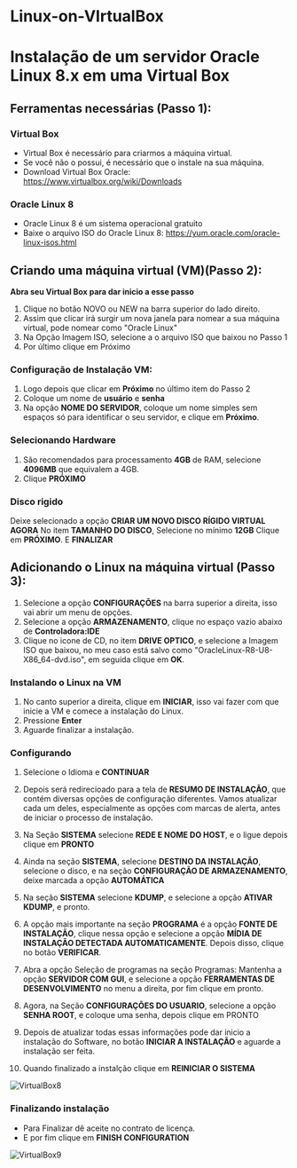 # Linux-on-VIrtualBox

# Instalação de um servidor Oracle Linux 8.x em uma Virtual Box

## Ferramentas necessárias (Passo 1):

### Virtual Box
- Virtual Box é necessário para criarmos a máquina virtual.
- Se você não o possui, é necessário que o instale na sua máquina.
- Download Virtual Box Oracle: https://www.virtualbox.org/wiki/Downloads

### Oracle Linux 8
- Oracle Linux 8 é um sistema operacional gratuito
- Baixe o arquivo ISO do Oracle Linux 8: https://yum.oracle.com/oracle-linux-isos.html

## Criando uma máquina virtual (VM)(Passo 2):
**Abra seu Virtual Box para dar inicio a esse passo**

1. Clique no botão NOVO ou NEW na barra superior do lado direito.
2. Assim que clicar irá surgir um nova janela para nomear a sua máquina virtual, pode nomear como "Oracle Linux"
3. Na Opção Imagem ISO, selecione a o arquivo ISO que baixou no Passo 1
4. Por último clique em Próximo

### Configuração de Instalação VM:
1. Logo depois que clicar em **Próximo** no último item do Passo 2
2. Coloque um nome de **usuário** e **senha**
3. Na opção **NOME DO SERVIDOR**, coloque um nome simples sem espaços só para identificar o seu servidor, e clique em **Próximo**.

### Selecionando Hardware
1. São recomendados para processamento **4GB** de RAM, selecione **4096MB** que equivalem a 4GB.
2. Clique **PRÓXIMO**

### Disco rigido
Deixe selecionado a opção **CRIAR UM NOVO DISCO RÍGIDO VIRTUAL AGORA**
No item **TAMANHO DO DISCO**, Selecione no mínimo **12GB**
Clique em **PRÓXIMO**.
E **FINALIZAR**

## Adicionando o Linux na máquina virtual (Passo 3):

1. Selecione a opção **CONFIGURAÇÕES** na barra superior a direita, isso vai abrir um menu de opções.
2. Selecione a opção **ARMAZENAMENTO**, clique no espaço vazio abaixo de **Controladora:IDE**
3. Clique no icone de CD, no item **DRIVE OPTICO**, e selecione a Imagem ISO que baixou, no meu caso está salvo como "OracleLinux-R8-U8-X86_64-dvd.iso", em seguida clique em **OK**.

### Instalando o Linux na VM
1. No canto superior a direita, clique em **INICIAR**, isso vai fazer com que inicie a VM e comece a instalação do Linux.
2. Pressione **Enter**
3. Aguarde finalizar a instalação.

### Configurando
1. Selecione o Idioma e **CONTINUAR**
2. Depois será redirecioado para a tela de **RESUMO DE INSTALAÇÃO**, que contém diversas opções de configuração diferentes. Vamos atualizar cada um deles, especialmente as opções com marcas de alerta, antes de iniciar o processo de instalação.

4. Na Seção **SISTEMA** selecione **REDE E NOME DO HOST**, e o ligue depois clique em **PRONTO**
5. Ainda na seção **SISTEMA**, selecione **DESTINO DA INSTALAÇÃO**, selecione o disco, e na seção **CONFIGURAÇÃO DE ARMAZENAMENTO**, deixe marcada a opção **AUTOMÁTICA**
6. Na seção **SISTEMA** selecione **KDUMP**, e selecione a opção **ATIVAR KDUMP**, e pronto.
7. A opção mais importante na seção **PROGRAMA** é a opção **FONTE DE INSTALAÇÃO**, clique nessa opção e selecione a opção **MÍDIA DE INSTALAÇÃO DETECTADA AUTOMATICAMENTE**. Depois disso, clique no botão **VERIFICAR**.
8. Abra a opção Seleção de programas na seção Programas:
   Mantenha a opção **SERVIDOR COM GUI**, e selecione a opção **FERRAMENTAS DE DESENVOLVIMENTO** no menu a direita, por fim clique em pronto.
9. Agora, na Seção **CONFIGURAÇÕES DO USUARIO**, selecione a opção **SENHA ROOT**, e coloque uma senha, depois clique em PRONTO
10. Depois de atualizar todas essas informações pode dar inicio a instalação do Software, no botão **INICIAR A INSTALAÇÃO** e aguarde a instalação ser feita.
11. Quando finalizado a instalção clique em **REINICIAR O SISTEMA**

![VirtualBox8](https://github.com/1saacYves/Linux-on-VIrtualBox/assets/170655155/d86e8ded-2281-40ed-a37b-8f5a6e2c6db2)

### Finalizando instalação
- Para Finalizar dê aceite no contrato de licença.
- E por fim clique em **FINISH CONFIGURATION**

![VirtualBox9](https://github.com/1saacYves/Linux-on-VIrtualBox/assets/170655155/680cf450-eaaa-43cf-bc32-ab0ba5f31d10)
